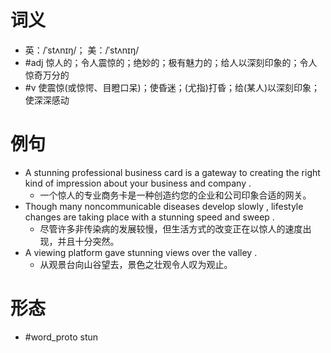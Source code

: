 # 词义
- 英：/ˈstʌnɪŋ/； 美：/ˈstʌnɪŋ/
- #adj 惊人的；令人震惊的；绝妙的；极有魅力的；给人以深刻印象的；令人惊奇万分的
- #v 使震惊(或惊愕、目瞪口呆)；使昏迷；(尤指)打昏；给(某人)以深刻印象；使深深感动
# 例句
- A stunning professional business card is a gateway to creating the right kind of impression about your business and company .
	- 一个惊人的专业商务卡是一种创造约您的企业和公司印象合适的网关。
- Though many noncommunicable diseases develop slowly , lifestyle changes are taking place with a stunning speed and sweep .
	- 尽管许多非传染病的发展较慢，但生活方式的改变正在以惊人的速度出现，并且十分突然。
- A viewing platform gave stunning views over the valley .
	- 从观景台向山谷望去，景色之壮观令人叹为观止。
# 形态
- #word_proto stun
